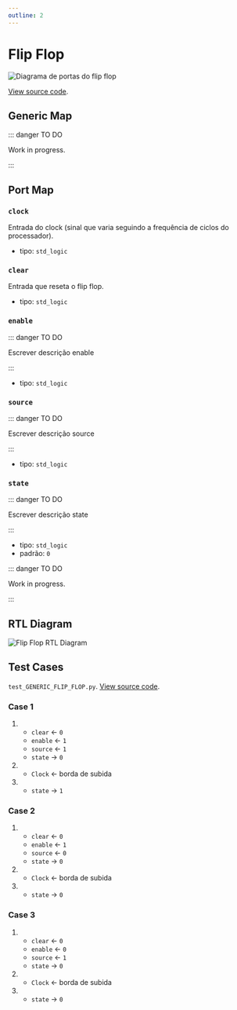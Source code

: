 ```yaml
---
outline: 2
---
```


# Flip Flop <Badge type="info" text="GENERIC_FLIP_FLOP.vhd"/>

![Diagrama de portas do flip flop](/images/referencia/componentes/generic_flip_flop.drawio.svg)

[View source code](https://github.com/pfeinsper/24a-CTI-RISCV/blob/main/src/GENERIC_FLIP_FLOP.vhd).

## Generic Map

::: danger TO DO

Work in progress.

:::

## Port Map

### `clock`

Entrada do clock (sinal que varia seguindo a frequência de ciclos do
processador).

- tipo: `std_logic`

### `clear`

Entrada que reseta o flip flop.

- tipo: `std_logic`

### `enable`

::: danger TO DO

Escrever descrição enable

:::

- tipo: `std_logic`

### `source`

::: danger TO DO

Escrever descrição source

:::

- tipo: `std_logic`

### `state`

::: danger TO DO

Escrever descrição state

:::

- tipo: `std_logic`
- padrão: `0`

::: danger TO DO

Work in progress.

:::

## RTL Diagram

![Flip Flop RTL Diagram](/images/referencia/componentes/generic_flip_flop_netlist.svg)

## Test Cases

`test_GENERIC_FLIP_FLOP.py`.
[View source code](https://github.com/pfeinsper/24a-CTI-RISCV/blob/main/test/test_GENERIC_FLIP_FLOP.py).

### Case 1 <Badge type="info" text="Lógica sequencial" />

1.
   - `clear` &larr; `0`
   - `enable` &larr; `1`
   - `source` &larr; `1`
   - `state` &rarr; `0`
2.
   - `Clock` &larr; borda de subida
3.
   - `state` &rarr; `1`

### Case 2 <Badge type="info" text="Lógica sequencial" />

1.
   - `clear` &larr; `0`
   - `enable` &larr; `1`
   - `source` &larr; `0`
   - `state` &rarr; `0`
2.
   - `Clock` &larr; borda de subida
3.
   - `state` &rarr; `0`

### Case 3 <Badge type="info" text="Lógica sequencial" />

1.
   - `clear` &larr; `0`
   - `enable` &larr; `0`
   - `source` &larr; `1`
   - `state` &rarr; `0`
2.
   - `Clock` &larr; borda de subida
3.
   - `state` &rarr; `0`

